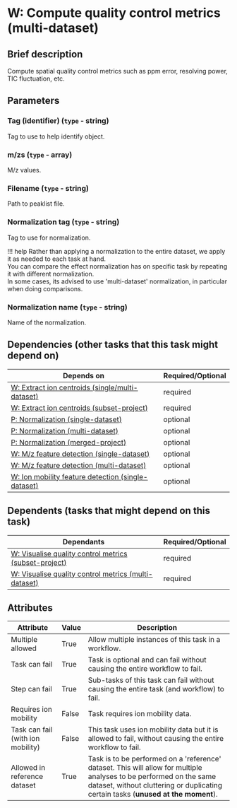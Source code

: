 # W: Compute quality control metrics (multi-dataset)

## Brief description
Compute spatial quality control metrics such as ppm error, resolving power, TIC fluctuation, etc.

## Parameters
### **Tag (identifier)** (`type` - string)

Tag to use to help identify object.

### **m/zs** (`type` - array)

M/z values.

### **Filename** (`type` - string)

Path to peaklist file.

### **Normalization tag** (`type` - string)

Tag to use for normalization.

!!! help
    Rather than applying a normalization to the entire dataset, we apply it as needed to each task at hand.<br> You can compare the effect normalization has on specific task by repeating it with different normalization.<br> In some cases, its advised to use 'multi-dataset' normalization, in particular when doing comparisons.
### **Normalization name** (`type` - string)

Name of the normalization.




## Dependencies (other tasks that this task might depend on)
| Depends on                                                                     | Required/Optional   |
|--------------------------------------------------------------------------------|---------------------|
| [W: Extract ion centroids (single/multi-dataset)](wf_mz_extract_centroids.md)  | required            |
| [W: Extract ion centroids (subset-project)](wf_mz_extract_centroids_subset.md) | required            |
| [P: Normalization (single-dataset)](pre_normalization_single.md)               | optional            |
| [P: Normalization (multi-dataset)](pre_normalization_multi.md)                 | optional            |
| [P: Normalization (merged-project)](pre_normalization_project.md)              | optional            |
| [W: M/z feature detection (single-dataset)](wf_mz_detect_single.md)            | optional            |
| [W: M/z feature detection (multi-dataset)](wf_mz_detect_multi.md)              | optional            |
| [W: Ion mobility feature detection (single-dataset)](wf_im_detect_single.md)   | optional            |

## Dependents (tasks that might depend on this task)
| Dependants                                                                         | Required/Optional   |
|------------------------------------------------------------------------------------|---------------------|
| [W: Visualise quality control metrics (subset-project)](wf_qc_visualise_subset.md) | required            |
| [W: Visualise quality control metrics (multi-dataset)](wf_qc_visualise_multi.md)   | required            |

## Attributes
| Attribute                         | Value   | Description                                                                                                                                                                                              |
|-----------------------------------|---------|----------------------------------------------------------------------------------------------------------------------------------------------------------------------------------------------------------|
| Multiple allowed                  | True    | Allow multiple instances of this task in a workflow.                                                                                                                                                     |
| Task can fail                     | True    | Task is optional and can fail without causing the entire workflow to fail.                                                                                                                               |
| Step can fail                     | True    | Sub-tasks of this task can fail without causing the entire task (and workflow) to fail.                                                                                                                  |
| Requires ion mobility             | False   | Task requires ion mobility data.                                                                                                                                                                         |
| Task can fail (with ion mobility) | False   | This task uses ion mobility data but it is allowed to fail, without causing the entire workflow to fail.                                                                                                 |
| Allowed in reference dataset      | True    | Task is to be performed on a 'reference' dataset. This will allow for multiple analyses to be performed on the same dataset, without cluttering or duplicating certain tasks (**unused at the moment**). |